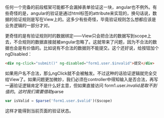 任何一个完备的前段框架可能都不会漏掉表单验证这一块，angular也不例外。有些奇怪的是，angular的验证是通过html标签的attribute来实现的，换句话说，数据的验证规则是写在View上的。这多少有些奇怪，毕竟验证规则怎么想都应该是业务逻辑的一部分才对。

更奇怪的是有验证规则时的数据绑定——View只会把合法的数据写到scope上去，不合规则的数据直接就被angular忽略了。这就带来了问题，因为不合法的数据也会是有价值的。比如说有不合法的数据则不能提交。这个还好说，给按钮加个ngDisabled：

```html
<div ng-click="submit()" ng-disabled="form1.user.$invalid">提交</div>
```
  
如果用户名不合法，那么ngClick就不会被触发。不过这种的话验证逻辑就完全交给View了。如果问题更加微妙，我们必须在controller中得知输入是否合法，再写一遍验证逻辑肯定不是什么好主意，但如果直接访问 form1.user.$invalid是取不到值的。这时我们需要借助$parse

```javascript
var isValid = $parse('form1.user.$valid')($scope)
```

这样才能得到当前页面的验证状态。